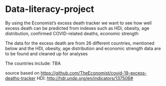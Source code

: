 # Data-literacy-project
By using the Economist’s excess death tracker we want to see how well excess death can be predicted from indexes such as HDI, obesity, age distribution, confirmed COVID-related deaths, economic strength

The data for the excess death are from 26 different countries, mentioned below and the HDI, obesity, age distribution and economic strength data are to be found and cleaned up for analyses

The countries include:
TBA

source based on https://github.com/TheEconomist/covid-19-excess-deaths-tracker
HDI: http://hdr.undp.org/en/indicators/137506#
